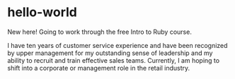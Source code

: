 # hello-world
New here! Going to work through the free Intro to Ruby course.

I have ten years of customer service experience and have been recognized by upper management for my outstanding sense of leadership and my ability to recruit and train effective sales teams. Currently, I am hoping to shift into a corporate or management role in the retail industry. 
